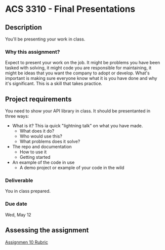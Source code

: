 #  ACS 3310 - Final Presentations

## Description 

You'll be presenting your work in class. 

### Why this assignment?

Expect to present your work on the job. It might be problems you have been tasked with solving, it might code you are responsible for maintaining, it might be ideas that you want the company to adopt or develop. What's important is making sure everyone know what it is you have done and why it's significant. This is a skill that takes practice. 

## Project requirements

You need to show your API library in class. It should be presentanted in three ways: 

- What is it? This ia quick "lightning talk" on what you have made. 
  - What does it do?
  - Who would use this? 
  - What problems does it solve? 
- The repo and documentation
  - How to use it 
  - Getting started 
- An example of the code in use
  - A demo project or example of your code in the wild

### Deliverable

You in class prepared. 

### Due date

Wed, May 12

## Assessing the assignment

[Assignmen 10 Rubric](./assignment-10-rubric.md)

